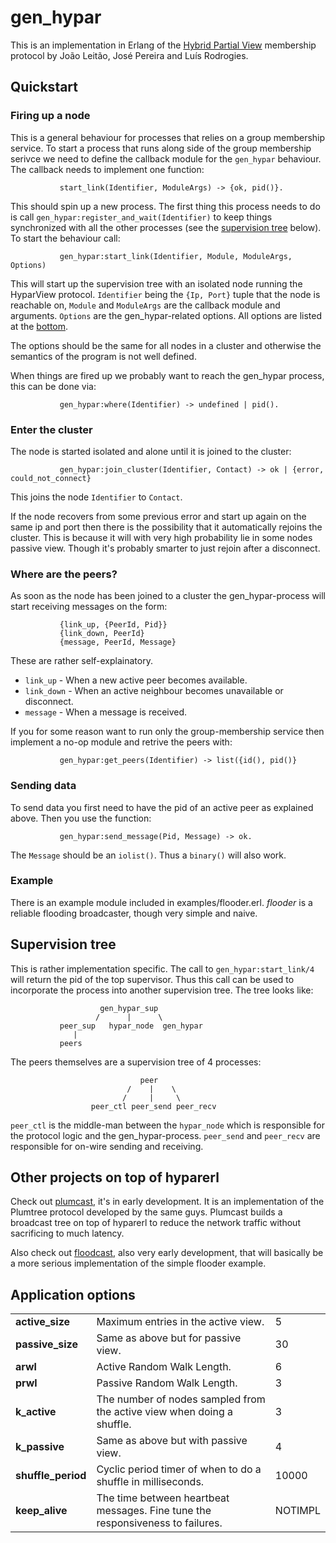 # gen_hypar

This is an implementation in Erlang of the [Hybrid Partial View][] membership protocol by João Leitão, José Pereira and Luís Rodrogies.

[Hybrid Partial View]: http://docs.di.fc.ul.pt/jspui/bitstream/10455/2981/1/07-13.pdf

## Quickstart

### Firing up a node
This is a general behaviour for processes that relies on a group membership service. To start a process that runs along side of the group membership serivce we need to define the callback module for  the ``gen_hypar`` behaviour. The callback needs to implement one function:
               
               start_link(Identifier, ModuleArgs) -> {ok, pid()}.

This should spin up a new process. The first thing this process needs to do is call ``gen_hypar:register_and_wait(Identifier)`` to keep things synchronized with all the other processes (see the [supervision tree](#supervision-tree) below). To start the behaviour call:
               
               gen_hypar:start_link(Identifier, Module, ModuleArgs, Options)

This will start up the supervision tree with an isolated node running the HyparView protocol. ``Identifier`` being the ``{Ip, Port}`` tuple that the node is reachable on, ``Module`` and ``ModuleArgs`` are the callback module and arguments. ``Options`` are the gen_hypar-related options. All options are listed at the [bottom](#application-options).

The options should be the same for all nodes in a cluster and otherwise the semantics of the program is not well defined.

When things are fired up we probably want to reach the gen_hypar process, this can be done via:
               
               gen_hypar:where(Identifier) -> undefined | pid().

### Enter the cluster

The node is started isolated and alone until it is joined to the cluster:

               gen_hypar:join_cluster(Identifier, Contact) -> ok | {error, could_not_connect}
               
This joins the node ``Identifier`` to ``Contact``.

If the node recovers from some previous error and start up again on the same ip and port then there is the possibility that it automatically rejoins the cluster. This is because it will with very high probability lie in some nodes passive view. Though it's probably smarter to just rejoin after a disconnect.

### Where are the peers?
As soon as the node has been joined to a cluster the gen_hypar-process will start receiving messages on the form:
               
               {link_up, {PeerId, Pid}}
               {link_down, PeerId}
               {message, PeerId, Message}

These are rather self-explainatory. 
* ``link_up`` - When a new active peer becomes available.
* ``link_down`` - When an active neighbour becomes unavailable or disconnect.
* ``message`` - When a message is received.

If you for some reason want to run only the group-membership service then implement a no-op module and retrive the peers with:
               
               gen_hypar:get_peers(Identifier) -> list({id(), pid()}

### Sending data
To send data you first need to have the pid of an active peer as explained above. Then you use the function:
               
               gen_hypar:send_message(Pid, Message) -> ok.

The `Message` should be an ``iolist()``. Thus a ``binary()`` will also work.

### Example
There is an example module included in examples/flooder.erl. *flooder* is a reliable flooding broadcaster, though very simple and naive. 

## Supervision tree
This is rather implementation specific. The call to ``gen_hypar:start_link/4`` will return the pid of the top supervisor. Thus this call can be used to incorporate the process into another supervision tree. The tree looks like:

                        gen_hypar_sup
                       /      |      \ 
               peer_sup   hypar_node  gen_hypar
                  |
               peers

The peers themselves are a supervision tree of 4 processes:

                                 peer
                              /    |    \
                             /     |     \
                      peer_ctl peer_send peer_recv

``peer_ctl`` is the middle-man between the ``hypar_node`` which is responsible for the protocol logic and the gen_hypar-process. ``peer_send`` and ``peer_recv`` are responsible for on-wire sending and receiving.

## Other projects on top of hyparerl
Check out [plumcast][], it's in early development. It is an implementation of the Plumtree protocol developed by the same guys. Plumcast builds a broadcast tree on top of hyparerl to reduce the network traffic without sacrificing to much latency.

Also check out [floodcast][], also very early development, that will basically be a more serious implementation of the simple flooder example.

[plumcast]: emfa/plumcast
[floodcast]: emfa/floodcast

## Application options

<table>
  <tr>
    <td> <b>active_size</b>    </td>
    <td> Maximum entries in the active view.</td>
    <td>5</td>
  </tr>
  <tr>
    <td> <b>passive_size</b>   </td>
    <td> Same as above but for passive view.</td>
    <td>30</td>
  </tr>
  <tr>
    <td> <b>arwl</b>           </td>
    <td> Active Random Walk Length.</td>
    <td>6</td>
  </tr>
  <tr>
    <td> <b>prwl</b>           </td>
    <td> Passive Random Walk Length.</td>
    <td>3</td>
  </tr>
  <tr>
    <td> <b>k_active</b>       </td>
    <td> The number of nodes sampled from the active view when doing a shuffle.</td>
    <td>3</td>
  </tr>
  <tr>
    <td> <b>k_passive</b>      </td>
    <td> Same as above but with passive view.</td>
    <td>4</td>
  </tr>
  <tr>
    <td> <b>shuffle_period</b> </td>
    <td> Cyclic period timer of when to do a shuffle in milliseconds.</td>
    <td>10000</td>
  </tr>
  <tr>
    <td> <b>keep_alive</b>     </td>
    <td> The time between heartbeat messages. Fine tune the responsiveness to failures.</td>
    <td>NOTIMPL</td>
  </tr>
</table>
